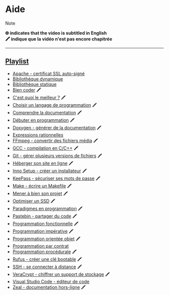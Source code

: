 # Aide

> [!NOTE]
> **🌐 indicates that the video is subtitled in English**<br>
> **🖍 indique que la vidéo n'est pas encore chapitrée**

---

## [Playlist](https://www.youtube.com/playlist?list=PLrSOXFDHBtfEwFMZ1YIXgUqOFODGyo7tB)

+ [Apache - certificat SSL auto-signé](https://www.youtube.com/watch?v=iamsyYFCH70)
+ [Bibliothèque dynamique](https://www.youtube.com/watch?v=pKOJFZN_HUk)
+ [Bibliothèque statique](https://www.youtube.com/watch?v=osxzRLjHDNY)
+ [Bien coder](https://www.youtube.com/watch?v=bcY5gF5byrg) 🖍
+ [C'est quoi le meilleur ?](https://www.youtube.com/watch?v=YLR_rMc0Rps) 🖍
+ [Choisir un langage de programmation](https://www.youtube.com/watch?v=h8I7vhChquw) 🖍
+ [Comprendre la documentation](https://www.youtube.com/watch?v=ogo4_Y1fvT0) 🖍
+ [Débuter en programmation](https://www.youtube.com/watch?v=aBJ8wYiV9FQ) 🖍
+ [Doxygen - générer de la documentation](https://www.youtube.com/watch?v=3uAuexgarD4) 🖍
+ [Expressions rationnelles](https://www.youtube.com/watch?v=f3QwwnvSQ50)
+ [FFmpeg - convertir des fichiers média](https://www.youtube.com/watch?v=gIZzxPgilCA) 🖍
+ [GCC - compilation en C/C++](https://www.youtube.com/watch?v=gr44z0Fyx_Y) 🖍
+ [Git - gérer plusieurs versions de fichiers](https://www.youtube.com/watch?v=CEb_JM_hsFw&) 🖍
+ [Héberger son site en ligne](https://www.youtube.com/watch?v=mXVacXSTns8) 🖍
+ [Inno Setup - créer un installateur](https://www.youtube.com/watch?v=ormsdIk_Uhw) 🖍
+ [KeePass - sécuriser ses mots de passe](https://www.youtube.com/watch?v=oG3QSXRCuvE) 🖍
+ [Make - écrire un Makefile](https://www.youtube.com/watch?v=-riHEHGP2DU) 🖍
+ [Mener à bien son projet](https://www.youtube.com/watch?v=Jtoag3KUMMw) 🖍
+ [Optimiser un SSD](https://www.youtube.com/watch?v=6k3f72d9UXQ) 🖍
+ [Paradigmes en programmation](https://www.youtube.com/watch?v=5D7Shf9nG0Q) 🖍
+ [Pastebin - partager du code](https://www.youtube.com/watch?v=brvwCwfF0U0) 🖍
+ [Programmation fonctionnelle](https://www.youtube.com/watch?v=UA7JdE7Z28I) 🖍
+ [Programmation impérative](https://www.youtube.com/watch?v=UlQObyHkfGo) 🖍
+ [Programmation orientée objet](https://www.youtube.com/watch?v=5j5z9BJCAW8) 🖍
+ [Programmation par contrat](https://www.youtube.com/watch?v=VpMawX9jIj0)
+ [Programmation procédurale](https://www.youtube.com/watch?v=vLw3YfIwpgU) 🖍
+ [Rufus - créer une clé bootable](https://www.youtube.com/watch?v=-wffj0kEqQg) 🖍
+ [SSH - se connecter à distance](https://www.youtube.com/watch?v=XUE6v4ZgvJ8) 🖍
+ [VeraCrypt - chiffrer un support de stockage](https://www.youtube.com/watch?v=_hP3_vmVRWc) 🖍
+ [Visual Studio Code - éditeur de code](https://www.youtube.com/watch?v=eQUsUq_2AQU)
+ [Zeal - documentation hors-ligne](https://www.youtube.com/watch?v=PmgO42dod7E) 🖍
